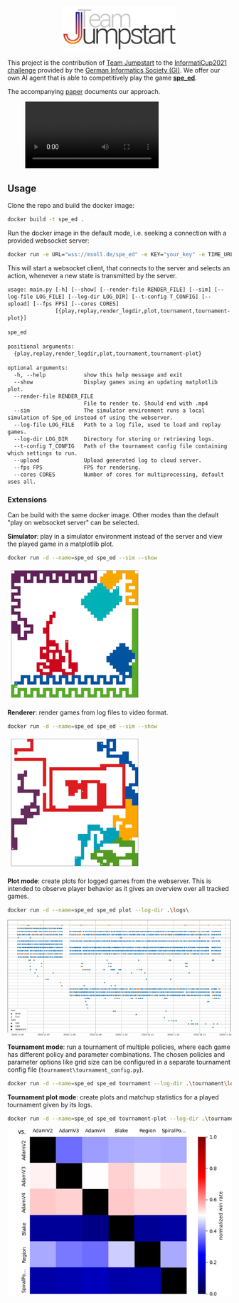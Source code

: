 <div align="center">
  <img src="images/TeamJumpstart.png" alt="Team Jumpstart" width="50%"/>
</div>

This project is the contribution of [Team Jumpstart](https://teamjumpstart.github.io/) to the [InformatiCup2021 challenge](https://raw.githubusercontent.com/informatiCup/InformatiCup2021/master/call_for_participation_a4.pdf) provided by the [German Informatics Society (GI)](https://gi.de/).
We offer our own AI agent that is able to competitively play the game [**spe_ed**](https://github.com/InformatiCup/InformatiCup2021/blob/master/spe_ed.pdf).

The accompanying [paper](https://github.com/TeamJumpstart/InformatiCup2021/releases/download/v1.0.0-submission/Informaticup2021.Theoretische.Ausarbeitung.pdf) documents our approach.


<figure class="video_container">
  <video src="images\Jumpstart_teaser.mp4"></video>
</figure>

## Usage

Clone the repo and build the docker image:

```sh
docker build -t spe_ed .
```

Run the docker image in the default mode, i.e. seeking a connection with a provided websocket server:

```sh
docker run -e URL="wss://msoll.de/spe_ed" -e KEY="your_key" -e TIME_URL="https://msoll.de/spe_ed_time" spe_ed
```

This will start a websocket client, that connects to the server and selects an action, whenever a new state is transmitted by the server.

```text
usage: main.py [-h] [--show] [--render-file RENDER_FILE] [--sim] [--log-file LOG_FILE] [--log-dir LOG_DIR] [--t-config T_CONFIG] [--upload] [--fps FPS] [--cores CORES]
               [{play,replay,render_logdir,plot,tournament,tournament-plot}]

spe_ed

positional arguments:
  {play,replay,render_logdir,plot,tournament,tournament-plot}

optional arguments:
  -h, --help            show this help message and exit
  --show                Display games using an updating matplotlib plot.
  --render-file RENDER_FILE
                        File to render to. Should end with .mp4
  --sim                 The simulator environment runs a local simulation of Spe_ed instead of using the webserver.
  --log-file LOG_FILE   Path to a log file, used to load and replay games.
  --log-dir LOG_DIR     Directory for storing or retrieving logs.
  --t-config T_CONFIG   Path of the tournament config file containing which settings to run.
  --upload              Upload generated log to cloud server.
  --fps FPS             FPS for rendering.
  --cores CORES         Number of cores for multiprocessing, default uses all.
```

### Extensions

Can be build with the same docker image.
Other modes than the default "play on websocket server" can be selected.

**Simulator**: play in a simulator environment instead of the server and view the played game in a matplotlib plot.

```sh
docker run -d --name=spe_ed spe_ed --sim --show
```

![Simulator](/images/simulator.png)

**Renderer**: render games from log files to video format.

```sh
docker run -d --name=spe_ed spe_ed --sim --show
```

![Renderer](/images/renderer.png)

**Plot mode**: create plots for logged games from the webserver. This is intended to observe player behavior as it gives an overview over all tracked games.

```sh
docker run -d --name=spe_ed spe_ed plot --log-dir .\logs\
```

![Opponents Scatterplot](/images/game-history2.png)

**Tournament mode**: run a tournament of multiple policies, where each game has different policy and parameter combinations. The chosen policies and parameter options like grid size can be configured in a separate tournament config file (`tournament\tournament_config.py`).

```sh
docker run -d --name=spe_ed spe_ed tournament --log-dir .\tournament\logs\
```

**Tournament plot mode**: create plots and matchup statistics for a played tournament given by its logs.

```sh
docker run -d --name=spe_ed spe_ed tournament-plot --log-dir .\tournament\logs\
```

![Matchup Results](/images/matchups.png)